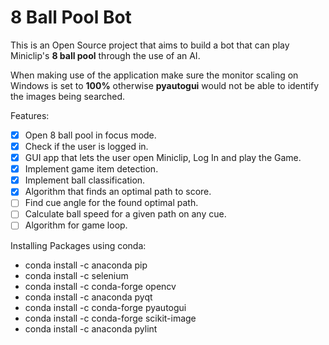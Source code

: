 # 8 Ball Pool Bot

This is an Open Source project that aims to build a bot that can play Miniclip's **8 ball pool** through the use of an AI.

When making use of the application make sure the monitor scaling on Windows is set to **100%** otherwise **pyautogui** would not be able to identify the images being searched.

Features:
- [x] Open 8 ball pool in focus mode.
- [x] Check if the user is logged in.
- [x] GUI app that lets the user open Miniclip, Log In and play the Game.
- [x] Implement game item detection.
- [x] Implement ball classification.
- [x] Algorithm that finds an optimal path to score.
- [ ] Find cue angle for the found optimal path.
- [ ] Calculate ball speed for a given path on any cue.
- [ ] Algorithm for game loop.

Installing Packages using conda:
- conda install -c anaconda pip
- conda install -c selenium
- conda install -c conda-forge opencv
- conda install -c anaconda pyqt
- conda install -c conda-forge pyautogui
- conda install -c conda-forge scikit-image
- conda install -c anaconda pylint

